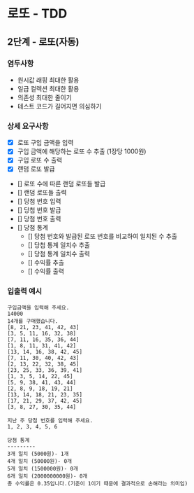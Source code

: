 # 로또 - TDD

## 2단계 - 로또(자동)

### 염두사항

- 원시값 래핑 최대한 활용
- 일급 컬렉션 최대한 활용
- 의존성 최대한 줄이기
- 테스트 코드가 길어지면 의심하기

### 상세 요구사항

- [x] 로또 구입 금액을 입력
- [x] 구입 금액에 해당하는 로또 수 추출 (1장당 1000원)
- [x] 구입 로또 수 출력
- [x] 랜덤 로또 발급
- [] 로또 수에 따른 랜덤 로또들 발급
- [] 랜덤 로또들 출력
- [] 당첨 번호 입력
- [] 당첨 번호 발급
- [] 당첨 번호 출력
- [] 당첨 통계
    - [] 당첨 번호와 발급된 로또 번호를 비교하여 일치된 수 추출
    - [] 당첨 통계 일치수 추출
    - [] 당첨 통계 일치수 출력
    - [] 수익률 추출
    - [] 수익률 출력

### 입출력 예시

```text
구입금액을 입력해 주세요.
14000
14개를 구매했습니다.
[8, 21, 23, 41, 42, 43]
[3, 5, 11, 16, 32, 38]
[7, 11, 16, 35, 36, 44]
[1, 8, 11, 31, 41, 42]
[13, 14, 16, 38, 42, 45]
[7, 11, 30, 40, 42, 43]
[2, 13, 22, 32, 38, 45]
[23, 25, 33, 36, 39, 41]
[1, 3, 5, 14, 22, 45]
[5, 9, 38, 41, 43, 44]
[2, 8, 9, 18, 19, 21]
[13, 14, 18, 21, 23, 35]
[17, 21, 29, 37, 42, 45]
[3, 8, 27, 30, 35, 44]

지난 주 당첨 번호를 입력해 주세요.
1, 2, 3, 4, 5, 6

당첨 통계
---------
3개 일치 (5000원)- 1개
4개 일치 (50000원)- 0개
5개 일치 (1500000원)- 0개
6개 일치 (2000000000원)- 0개
총 수익률은 0.35입니다.(기준이 1이기 때문에 결과적으로 손해라는 의미임)
```
